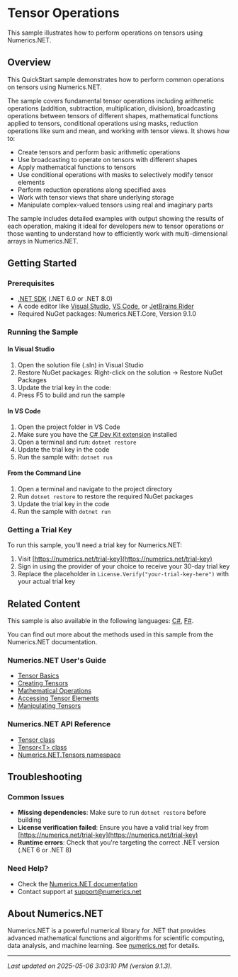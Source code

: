 # Tensor Operations

This sample illustrates how to perform operations on tensors using Numerics.NET.

## Overview

This QuickStart sample demonstrates how to perform common operations on tensors using Numerics.NET.

The sample covers fundamental tensor operations including arithmetic operations (addition, subtraction,
multiplication, division), broadcasting operations between tensors of different shapes, mathematical
functions applied to tensors, conditional operations using masks, reduction operations like sum and
mean, and working with tensor views. It shows how to:

- Create tensors and perform basic arithmetic operations
- Use broadcasting to operate on tensors with different shapes
- Apply mathematical functions to tensors
- Use conditional operations with masks to selectively modify tensor elements
- Perform reduction operations along specified axes
- Work with tensor views that share underlying storage
- Manipulate complex-valued tensors using real and imaginary parts

The sample includes detailed examples with output showing the results of each operation, making it
ideal for developers new to tensor operations or those wanting to understand how to efficiently
work with multi-dimensional arrays in Numerics.NET.


## Getting Started

### Prerequisites

- [.NET SDK](https://dotnet.microsoft.com/download) (.NET 6.0 or .NET 8.0)
- A code editor like [Visual Studio](https://visualstudio.microsoft.com/), [VS Code](https://code.visualstudio.com/), or [JetBrains Rider](https://www.jetbrains.com/rider/)
- Required NuGet packages: Numerics.NET.Core, Version 9.1.0

### Running the Sample

#### In Visual Studio
1. Open the solution file (.sln) in Visual Studio
2. Restore NuGet packages: Right-click on the solution → Restore NuGet Packages
3. Update the trial key in the code:
4. Press F5 to build and run the sample

#### In VS Code

1. Open the project folder in VS Code
2. Make sure you have the [C# Dev Kit extension](https://marketplace.visualstudio.com/items?itemName=ms-dotnettools.csdevkit) installed
3. Open a terminal and run: `dotnet restore`
4. Update the trial key in the code 
5. Run the sample with: `dotnet run`

#### From the Command Line

1. Open a terminal and navigate to the project directory
2. Run `dotnet restore` to restore the required NuGet packages
3. Update the trial key in the code
4. Run the sample with `dotnet run`

### Getting a Trial Key

To run this sample, you'll need a trial key for Numerics.NET:

1. Visit [https://numerics.net/trial-key](https://numerics.net/trial-key)
2. Sign in using the provider of your choice to receive your 30-day trial key
3. Replace the placeholder in `License.Verify("your-trial-key-here")` with your actual trial key

## Related Content

This sample is also available in the following languages: 
[C#](https://github.com/NumericsDotNet/quickstart-csharp/tree/net8.0/linear-algebra/tensors/tensor-operations), [F#](https://github.com/NumericsDotNet/quickstart-fsharp/tree/net8.0/linear-algebra/tensors/tensor-operations).

You can find out more about the methods used in this sample from the Numerics.NET documentation.

### Numerics.NET User's Guide

- [Tensor Basics](https://numerics.net/documentation/latest/vector-and-matrix/tensors/tensor-basics)
- [Creating Tensors](https://numerics.net/documentation/latest/vector-and-matrix/tensors/creating-tensors)
- [Mathematical Operations](https://numerics.net/documentation/latest/vector-and-matrix/tensors/mathematical-operations)
- [Accessing Tensor Elements](https://numerics.net/documentation/latest/vector-and-matrix/tensors/accessing-tensor-elements)
- [Manipulating Tensors](https://numerics.net/documentation/latest/vector-and-matrix/tensors/manipulating-tensors)

### Numerics.NET API Reference

- [Tensor class](https://numerics.net/documentation/latest/reference/numerics.net.tensors.tensor)
- [Tensor&lt;T&gt; class](https://numerics.net/documentation/latest/reference/numerics.net.tensors.tensor-1)
- [Numerics.NET.Tensors namespace](https://numerics.net/documentation/latest/reference/numerics.net.tensors)


## Troubleshooting

### Common Issues

- **Missing dependencies**: Make sure to run `dotnet restore` before building
- **License verification failed**: Ensure you have a valid trial key from [https://numerics.net/trial-key](https://numerics.net/trial-key)
- **Runtime errors**: Check that you're targeting the correct .NET version (.NET 6 or .NET 8)

### Need Help?

- Check the [Numerics.NET documentation](https://numerics.net/documentation/)
- Contact support at [support@numerics.net](mailto:support@numerics.net?subject=TensorOperations%20QuickStart%20Sample%20%28Visual+Basic%29)

## About Numerics.NET

Numerics.NET is a powerful numerical library for .NET that provides advanced mathematical 
functions and algorithms for scientific computing, data analysis, and machine learning.
See [numerics.net](https://numerics.net) for details.

---

_Last updated on 2025-05-06 3:03:10 PM (version 9.1.3)._
